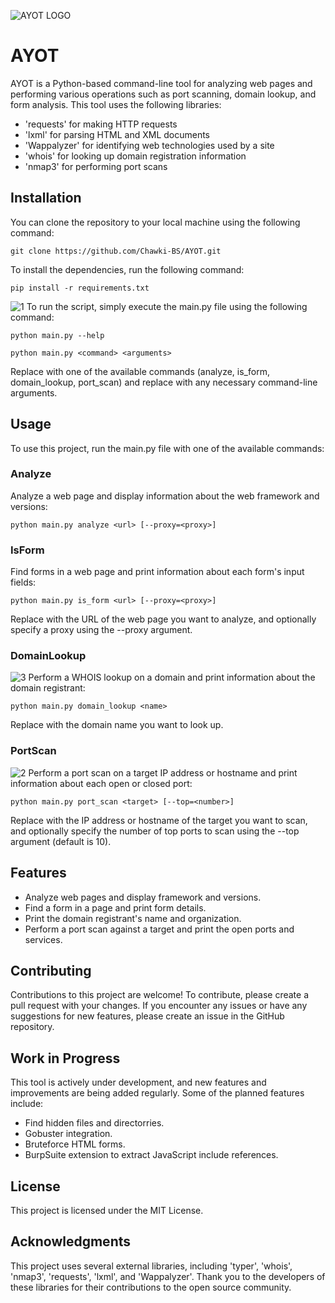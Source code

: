 ![AYOT LOGO](https://github.com/Chawki-BS/AYOT/assets/86046707/78af343b-294d-4fa1-9cc0-31fc3fef7757)
# AYOT
AYOT is a Python-based command-line tool for analyzing web pages and performing various operations such as port scanning, domain lookup, and form analysis. This tool uses the following libraries:
- 'requests' for making HTTP requests
- 'lxml' for parsing HTML and XML documents
- 'Wappalyzer' for identifying web technologies used by a site
- 'whois' for looking up domain registration information
- 'nmap3' for performing port scans
## Installation
You can clone the repository to your local machine using the following command:
```
git clone https://github.com/Chawki-BS/AYOT.git
```
To install the dependencies, run the following command:
```
pip install -r requirements.txt
```
![1](https://github.com/Chawki-BS/AYOT/assets/86046707/18c23ee8-4e2a-420f-a1ba-7137aca9ab8e)
To run the script, simply execute the main.py file using the following command:
```
python main.py --help
```
```
python main.py <command> <arguments>
```
Replace <command> with one of the available commands (analyze, is_form, domain_lookup, port_scan) and replace <arguments> with any necessary command-line arguments.
## Usage
To use this project, run the main.py file with one of the available commands:
### Analyze 
Analyze a web page and display information about the web framework and versions:
```
python main.py analyze <url> [--proxy=<proxy>]
```
### IsForm
Find forms in a web page and print information about each form's input fields:
```
python main.py is_form <url> [--proxy=<proxy>]
```
Replace <url> with the URL of the web page you want to analyze, and optionally specify a proxy using the --proxy argument.
### DomainLookup
![3](https://github.com/Chawki-BS/AYOT/assets/86046707/eb8ec294-af67-41c2-a8da-e8afe305eb63)
Perform a WHOIS lookup on a domain and print information about the domain registrant:
```
python main.py domain_lookup <name>
```
Replace <name> with the domain name you want to look up.
### PortScan
![2](https://github.com/Chawki-BS/AYOT/assets/86046707/0d360b65-4793-4a2e-915e-071720007c6a)
Perform a port scan on a target IP address or hostname and print information about each open or closed port:
```
python main.py port_scan <target> [--top=<number>]
```
Replace <target> with the IP address or hostname of the target you want to scan, and optionally specify the number of top ports to scan using the --top argument (default is 10).
## Features 
- Analyze web pages and display framework and versions.
- Find a form in a page and print form details.
- Print the domain registrant's name and organization.
- Perform a port scan against a target and print the open ports and services.
## Contributing
Contributions to this project are welcome! To contribute, please create a pull request with your changes. If you encounter any issues or have any suggestions for new features, please create an issue in the GitHub repository.
## Work in Progress
This tool is actively under development, and new features and improvements are being added regularly. Some of the planned features include:
- Find hidden files and directorries.
- Gobuster integration.
- Bruteforce HTML forms.
- BurpSuite extension to extract JavaScript include references.
## License
This project is licensed under the MIT License.
## Acknowledgments
This project uses several external libraries, including 'typer', 'whois', 'nmap3', 'requests', 'lxml', and 'Wappalyzer'. Thank you to the developers of these libraries for their contributions to the open source community.
